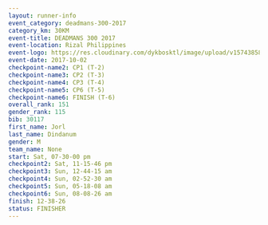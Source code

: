 ```yaml
---
layout: runner-info 
event_category: deadmans-300-2017 
category_km: 30KM 
event-title: DEADMANS 300 2017 
event-location: Rizal Philippines 
event-logo: https://res.cloudinary.com/dykbosktl/image/upload/v1574385898/Logo/2017-DM300-Logo_ljecaw.jpg 
event-date: 2017-10-02 
checkpoint-name2: CP1 (T-2) 
checkpoint-name3: CP2 (T-3) 
checkpoint-name4: CP3 (T-4) 
checkpoint-name5: CP6 (T-5) 
checkpoint-name6: FINISH (T-6) 
overall_rank: 151
gender_rank: 115
bib: 30117
first_name: Jorl
last_name: Dindanum
gender: M
team_name: None
start: Sat, 07-30-00 pm
checkpoint2: Sat, 11-15-46 pm
checkpoint3: Sun, 12-44-15 am
checkpoint4: Sun, 02-52-30 am
checkpoint5: Sun, 05-18-08 am
checkpoint6: Sun, 08-08-26 am
finish: 12-38-26
status: FINISHER
---
```

